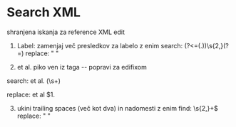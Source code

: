 # Search XML

shranjena iskanja za reference XML edit

1. Label: zamenjaj več presledkov za labelo z enim
search: (?<=(\.))\s{2,}(?=</label>)
replace: " "

2. et al. piko ven iz taga -- popravi za edifixom

search: 
et al.</etal>
(\s+)</person-group>

replace:
et al</etal>
$1</person-group>.

3. ukini trailing spaces (več kot dva) in nadomesti z enim
find: \s{2,}+$
replace: " "

